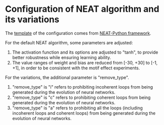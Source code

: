 # Configuration of NEAT algorithm and its variations
The [template](https://github.com/CodeReclaimers/neat-python/blob/master/examples/single-pole-balancing/config-feedforward) 
of the configuration comes from 
[NEAT-Python framework](https://github.com/CodeReclaimers/neat-python/).

For the default NEAT algorithm, some parameters are adjusted:
1. The activation function and its options are adjusted to "tanh", 
to provide better robustness while ensuring learning ability.
2. The value ranges of weight and bias are reduced from [-30, +30] to [-1, +1], 
in order to be consistent with the motif effect experiments.

For the variations, the additional parameter is "remove_type".
1. "remove_type" is "i" refers to prohibiting incoherent loops 
from being generated during the evolution of neural networks.
1. "remove_type" is "c" refers to prohibiting coherent loops 
from being generated during the evolution of neural networks.
1. "remove_type" is "a" refers to prohibiting all the loops (including incoherent loops and coherent loops) 
from being generated during the evolution of neural networks.
